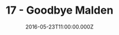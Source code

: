 ---
title: "17 - Goodbye Malden"
date: "2016-05-23T11:00:00.000Z"
type: podcast
tags:
  - podcast
audioUrl: "https://episodes.hunchpig.audio/0017.mp3"
summary: |
  Ian and Matt talk for the last time in the Malden studio. Contact us at http://twitter.com/hunchpig for sponsorship opportunities. Our next sponsorship is available for $3!
---